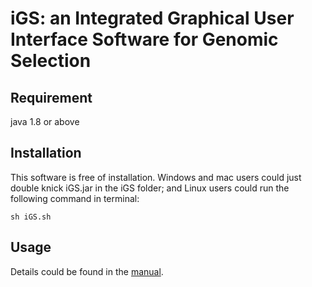 # iGS: an Integrated Graphical User Interface Software for Genomic Selection

## Requirement 
java 1.8 or above

## Installation
This software is free of installation. Windows and mac users could just double knick iGS.jar in the iGS folder; and Linux users could run the following command in terminal:

    sh iGS.sh 
## Usage

Details could be found in the [manual](https://github.com/YaoZhou89/iGS/blob/master/Manual.pdf).
